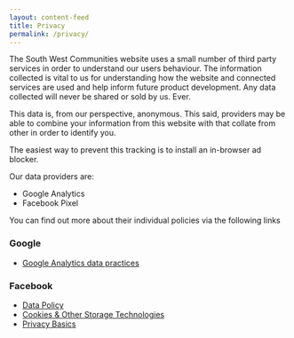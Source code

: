 ```yaml
---
layout: content-feed
title: Privacy
permalink: /privacy/
---
```

<div class="container">
  <p></p>
  <p>The South West Communities website uses a small number of third party services in order to understand our users behaviour. The information collected is vital to us for understanding how the website and connected services are used and help inform future product development. Any data collected will never be shared or sold by us. Ever.</p>
  <p>This data is, from our perspective, anonymous. This said, providers may be able to combine your information from this website with that collate from other in order to identify you.</p>
  <p>The easiest way to prevent this tracking is to install an in-browser ad blocker.</p>
  <p>Our data providers are:</p>
  <ul>
    <li>Google Analytics</li>
    <li>Facebook Pixel</li>
  </ul>
  <p>You can find out more about their individual policies via the following links</p>
  <h3>Google</h3>
  <ul>
    <li><a href="https://support.google.com/analytics/answer/6004245">Google Analytics data practices</a></li>
  </ul>
  <h3>Facebook</h3>
  <ul>
    <li><a href="https://www.facebook.com/about/privacy/">Data Policy</a></li>
    <li><a href="https://www.facebook.com/policies/cookies/">Cookies &amp; Other Storage Technologies</a></li>
    <li><a href="https://www.facebook.com/about/basics/">Privacy Basics</a></li>
  </ul>
</div>
